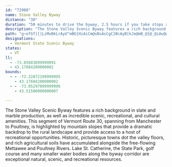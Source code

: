 ```yaml
---
id: "72908"
name: Stone Valley Byway
distance: "30"
duration: "50 minutes to drive the byway, 2.5 hours if you take stops along the way."
description: "The Stone Valley Scenic Byway features a rich background in slate and marble production, as well as incredible scenic, recreational, and cultural amenities."
path: "g~ofGf|{|LiMxBkLrAyU^mBG{HiAiCm@oBsAsCgC}BcAyB[kJe@mB_@{@_@iAu@wFkEcCmA{GyBkAEiBL_Bv@gB~BgCnIy@tBqCxFwB~CgBrAeAd@yPrEmExAiBdAmBrBiDxEcCnCm[hY_FxDsH`Da]nPwBr@kJxBaKfF{SnJwEjC{KnIcDdDmElF}CbGyDfGcCbC}B`BiB`AwHxCcCpAiB`B}CjD_K`J}D`EsBdB{FzDqB|@{NbFiEpAqCdAsCzAwBlBsJ`L}D`GyAjBmClCsU|SqIlHsBpAeQfFgFzBmBdAiDfC_MzJo@v@i@~@g@zA[`BGhBTlEbApJNbCCnC[lDi@jCc@lA_B`DcA~CgFfS_BnHy@rBm@t@_Av@}@d@aALcAA{K_CoBQcBH}B`@kMfDgE~AgCxAwCrCiJhM_A~A{HnPiFtLmC~EoArAaKlI{FxDcGtCcAp@eNdOeKpHcGhGgExEuAlBqVfe@wL`TgCzF_@lBOvAItABfGCnAUbBgIn_@y@rB_AlAq@^mIfDkQlIwD~A}GhB{YfHsBJiBKcB_@}IgDcB[}EE_AJwBz@mKxHcOzGqEtDyAx@iBp@sJjBcBNqKa@uIX{NDoHj@sIdAwFc@UDSFO\\sC`Mu@fH]`By@~AoBrAsARg@AaBYwJwCqAOqALcBj@{TpLuAl@_B\\cBDo^E_c@jBoCf@cAd@u@l@aAxAkCtGkFlKyAtCqItNs@xAa@~AmBlNo@hHEpB@`Dv@rP?`BY`C_@xAi@vA_@l@y@~@yAdAmBl@wAFuAMoBm@eGeEoBy@wBMu@F{Ad@sA~@cAlAg@~@q@xBWdBKfB?xKEnE_@jEaA|D}N~]gBpDoBfDyBzCwHpIqA~@_Bf@cEl@sXjAmCXiAp@iChE}@lAiAdAeTrL{GsC_BKwF`AoK~@iFjAcBPgENeAGmA_@gKmFgCmB_AaB}C_H}IcT{BaHiAuGg@qFsBge@I}NX_P}A{B_DaDuKgI_IaJw@k@sB_AgPaF_IyBqFmBwDaBeCwAqCy@{@GqBFyEvAsChAaEv@eADkEe@mImBaJeAoCR}IvAc@Ng@bAYhD[~AsDzJoJxR{@`AkDxBiDtAqAVoLKkDJmE~@sEd@oEr@{CnAe@JkDPaCGsALqJdCiDHmDA}Fe@aGWsATiElAsAD}BSkEeAkAk@eCkBqAs@qGkAqB{@}CeAwDiBmEqA_C_@{EYwKyAiCm@mFkBgDg@cBFyBj@{LtFoAd@qAXiD^sFfAm@DsAKyE{@cSyFuAGi@N_A|@gF~HyAnC}@|@qFxAoGtDiWfJgBlAqC~C_Ax@eAr@{ClAqAXwAJsGm@o@@y@X_AlA{FxOm@jAuEnGaFfGgHtJ_@fAu@jGSnAUb@wFrF_AlAa@jAg@zBgEdUc@jA_BvAqFtBP~D"
designations:
  - Vermont State Scenic Byway
states:
  - VT
ll:
  - -73.05683899999991
  - 43.17684200000002
bounds:
  - - -73.22872199999995
    - 43.17684200000002
  - - -73.05297099999996
    - 43.51580000000007

---
```


The Stone Valley Scenic Byway features a rich background in slate and marble production, as well as incredible scenic, recreational, and cultural amenities. This segment of Vermont Route 30, spanning from Manchester to Poultney, is highlighted by mountain slopes that provide a dramatic backdrop to the rural landscape and provide access to a host of recreational opportunities. Historic, picturesque towns dot the valley floors, and rich agricultural soils have accumulated alongside the free-flowing Mettawee and Poultney Rivers. Lake St. Catherine, the State Park, golf course and many smaller water bodies along the byway corridor are exceptional natural, scenic, and recreational resources.
